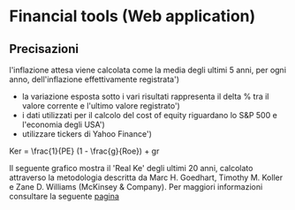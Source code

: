 # Financial tools (Web application)

## Precisazioni
l\'inflazione attesa viene calcolata come la media degli ultimi 5 anni, per ogni anno, dell\'inflazione effettivamente registrata')
* la variazione esposta sotto i vari risultati rappresenta il delta % tra il valore corrente e l\'ultimo valore registrato')
* i dati utilizzati per il calcolo del cost of equity riguardano lo S&P 500 e l\'economia degli USA')
* utilizzare tickers di Yahoo Finance')
    
    
Ker = \frac{1}{PE} (1 - \frac{g}{Roe}) + gr

Il seguente grafico mostra il \'Real Ke\' degli ultimi 20 anni, calcolato attraverso
la metodologia descritta da Marc H. Goedhart, Timothy M. Koller e Zane D. Williams (McKinsey & Company).
Per maggiori informazioni consultare la seguente [pagina](https://www.mckinsey.com/business-functions/strategy-and-corporate-finance/our-insights/the-real-cost-of-equity)
